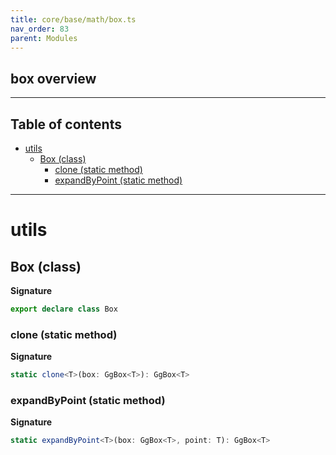 ```yaml
---
title: core/base/math/box.ts
nav_order: 83
parent: Modules
---
```


## box overview

---

<h2 class="text-delta">Table of contents</h2>

- [utils](#utils)
  - [Box (class)](#box-class)
    - [clone (static method)](#clone-static-method)
    - [expandByPoint (static method)](#expandbypoint-static-method)

---

# utils

## Box (class)

**Signature**

```ts
export declare class Box
```

### clone (static method)

**Signature**

```ts
static clone<T>(box: GgBox<T>): GgBox<T>
```

### expandByPoint (static method)

**Signature**

```ts
static expandByPoint<T>(box: GgBox<T>, point: T): GgBox<T>
```
